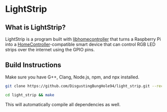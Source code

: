 # LightStrip

## What is LightStrip?

LightStrip is a program built with [libhomecontroller](https://github.com/DisgustingBungHole94/libhomecontroller) that turns a Raspberry Pi into a [HomeController](https://github.com/DisgustingBungHole94/HomeController_server)-compatible smart device that can control RGB LED strips over the internet using the GPIO pins.

## Build Instructions

Make sure you have G++, Clang, Node.js, npm, and npx installed.

```sh
git clone https://github.com/DisgustingBungHole94/light_strip.git --recursive

cd light_strip && make
```

This will automatically compile all dependencies as well.